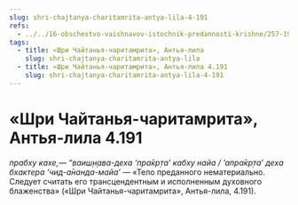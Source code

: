 ```yaml
---
slug: shri-chajtanya-charitamrita-antya-lila-4-191
refs:
  - ../../16-obschestvo-vaishnavov-istochnik-predannosti-krishne/257-1982-03-30-a-b1-b5-duhovnaya-chistota-vajshnava-za-predelami-fizicheskogo-i-mentalnogo-tel.md
tags:
  - title: «Шри Чайтанья-чаритамрита», Антья-лила
    slug: shri-chajtanya-charitamrita-antya-lila
  - title: «Шри Чайтанья-чаритамрита», Антья-лила 4.191
    slug: shri-chajtanya-charitamrita-antya-lila-4-191
---
```


# «Шри Чайтанья-чаритамрита», Антья-лила 4.191

*прабху кахе,— “ваиш̣н̣ава-деха ‘пра̄кр̣та’ кабху найа / ’апра̄кр̣та’ деха бхактера ‘чид-а̄нанда-майа’* — «Тело преданного нематериально. Следует считать его трансцендентным и исполненным духовного блаженства» («Шри Чайтанья-чаритамрита», Антья-лила, 4.191).
